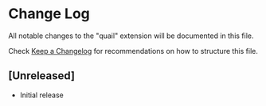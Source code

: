 # Change Log

All notable changes to the "quail" extension will be documented in this file.

Check [Keep a Changelog](http://keepachangelog.com/) for recommendations on how to structure this file.

## [Unreleased]

- Initial release